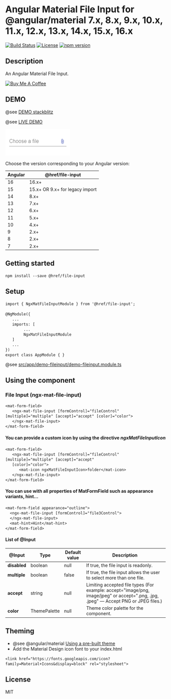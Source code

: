 # Angular Material File Input for @angular/material 7.x, 8.x, 9.x, 10.x, 11.x, 12.x, 13.x, 14.x, 15.x, 16.x

[![Build Status](https://travis-ci.com/h2qutc/angular-material-components.svg?branch=master)](https://travis-ci.com/h2qutc/angular-material-components)
[![License](https://img.shields.io/npm/l/angular-material-components.svg)](https://www.npmjs.com/package/angular-material-components)
[![npm version](https://badge.fury.io/js/%40angular-material-components%2Ffile-input.svg)](https://www.npmjs.com/package/@href/file-input)

## Description

An Angular Material File Input.

<a href="https://www.buymeacoffee.com/h2qutc" target="_blank"><img src="https://cdn.buymeacoffee.com/buttons/v2/default-yellow.png" alt="Buy Me A Coffee" style="height: 60px !important;width: 217px !important;" ></a>

## DEMO

@see [DEMO stackblitz](https://stackblitz.com/edit/demo-ngx-mat-file-input)

@see [LIVE DEMO](https://h2qutc.github.io/angular-material-components/)

![Alt Text](demo_file_input.png)

Choose the version corresponding to your Angular version:

| Angular | @href/file-input               |
| ------- | ------------------------------- |
| 16      | 16.x+                           |
| 15      | 15.x+ OR 9.x+ for legacy import |
| 14      | 8.x+                            |
| 13      | 7.x+                            |
| 12      | 6.x+                            |
| 11      | 5.x+                            |
| 10      | 4.x+                            |
| 9       | 2.x+                            |
| 8       | 2.x+                            |
| 7       | 2.x+                            |

## Getting started

```
npm install --save @href/file-input
```

## Setup

```
import { NgxMatFileInputModule } from '@href/file-input';

@NgModule({
   ...
   imports: [
        ...
        NgxMatFileInputModule
   ]
   ...
})
export class AppModule { }
```

@see
[src/app/demo-fileinput/demo-fileinput.module.ts](src/app/demo-fileinput/demo-fileinput.module.ts)

## Using the component

### File Input (ngx-mat-file-input)

```
<mat-form-field>
   <ngx-mat-file-input [formControl]="fileControl" [multiple]="multiple" [accept]="accept" [color]="color">
   </ngx-mat-file-input>
</mat-form-field>
```

#### You can provide a custom icon by using the directive _ngxMatFileInputIcon_

```
<mat-form-field>
   <ngx-mat-file-input [formControl]="fileControl" [multiple]="multiple" [accept]="accept"
   [color]="color">
      <mat-icon ngxMatFileInputIcon>folder</mat-icon>
   </ngx-mat-file-input>
</mat-form-field>
```

#### You can use with all properties of MatFormField such as appearance variants, hint...

```
<mat-form-field appearance="outline">
  <ngx-mat-file-input [formControl]="file3Control">
  </ngx-mat-file-input>
  <mat-hint>Hint</mat-hint>
</mat-form-field>
```

#### List of @Input

| @Input       | Type         | Default value | Description                                                                                                                          |
| ------------ | ------------ | ------------- | ------------------------------------------------------------------------------------------------------------------------------------ |
| **disabled** | boolean      | null          | If true, the file input is readonly.                                                                                                 |
| **multiple** | boolean      | false         | If true, the file input allows the user to select more than one file.                                                                |
| **accept**   | string       | null          | Limiting accepted file types (For example: accept="image/png, image/jpeg" or accept=".png, .jpg, .jpeg" — Accept PNG or JPEG files.) |
| **color**    | ThemePalette | null          | Theme color palette for the component.                                                                                               |

## Theming

- @see @angular/material
  [Using a pre-built theme](https://material.angular.io/guide/theming#using-a-pre-built-theme)
- Add the Material Design icon font to your index.html

```
<link href="https://fonts.googleapis.com/icon?family=Material+Icons&display=block" rel="stylesheet">
```

## License

MIT
